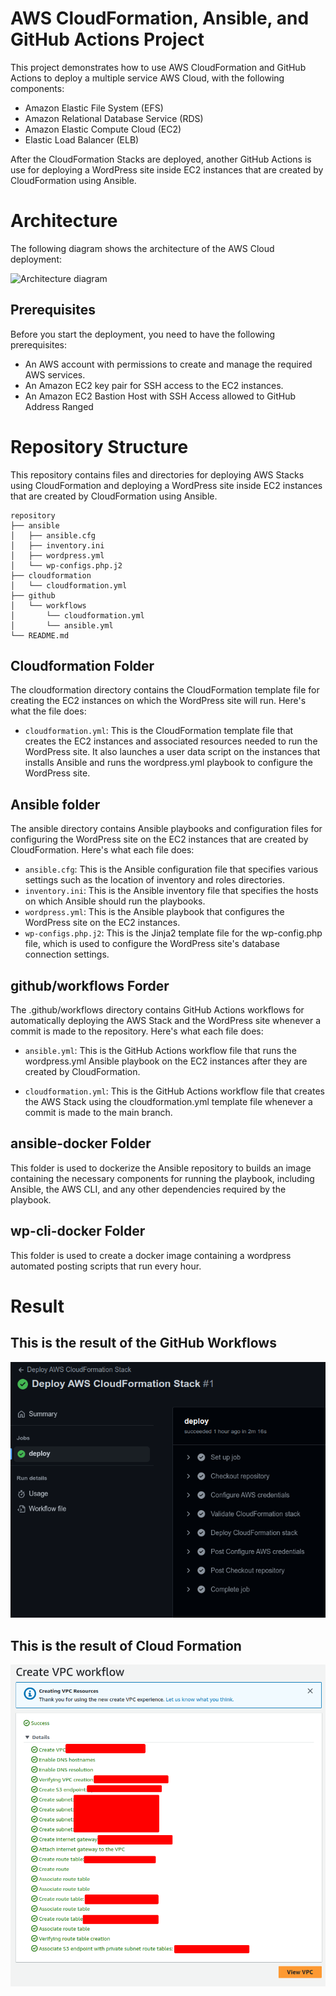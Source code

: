 # AWS CloudFormation, Ansible, and GitHub Actions Project
This project demonstrates how to use AWS CloudFormation and GitHub Actions to deploy a multiple service AWS Cloud, with the following components:
- Amazon Elastic File System (EFS)
- Amazon Relational Database Service (RDS)
- Amazon Elastic Compute Cloud (EC2)
- Elastic Load Balancer (ELB)

After the CloudFormation Stacks are deployed, another GitHub Actions is use for deploying a WordPress site inside EC2 instances that are created by CloudFormation using Ansible.

# Architecture
The following diagram shows the architecture of the AWS Cloud deployment:

![Architecture diagram](architecture.png)


## Prerequisites

Before you start the deployment, you need to have the following prerequisites:
- An AWS account with permissions to create and manage the required AWS services.
- An Amazon EC2 key pair for SSH access to the EC2 instances.
- An Amazon EC2 Bastion Host with SSH Access allowed to GitHub Address Ranged


# Repository Structure
This repository contains files and directories for deploying AWS Stacks using CloudFormation and deploying a WordPress site inside EC2 instances that are created by CloudFormation using Ansible.

```
repository
├── ansible
│   ├── ansible.cfg
│   ├── inventory.ini
│   ├── wordpress.yml
│   └── wp-configs.php.j2
├── cloudformation
│   └── cloudformation.yml
├── github
│   └── workflows
│       └── cloudformation.yml
│       └── ansible.yml
└── README.md

```

## Cloudformation Folder
The cloudformation directory contains the CloudFormation template file for creating the EC2 instances on which the WordPress site will run. Here's what the file does:

- `cloudformation.yml`: This is the CloudFormation template file that creates the EC2 instances and associated resources needed to run the WordPress site. It also launches a user data script on the instances that installs Ansible and runs the wordpress.yml playbook to configure the WordPress site.

## Ansible folder
The ansible directory contains Ansible playbooks and configuration files for configuring the WordPress site on the EC2 instances that are created by CloudFormation. Here's what each file does:

- `ansible.cfg`: This is the Ansible configuration file that specifies various settings such as the location of inventory and roles directories.
- `inventory.ini`: This is the Ansible inventory file that specifies the hosts on which Ansible should run the playbooks.
- `wordpress.yml`: This is the Ansible playbook that configures the WordPress site on the EC2 instances.
- `wp-configs.php.j2`: This is the Jinja2 template file for the wp-config.php file, which is used to configure the WordPress site's database connection settings.

## github/workflows Forder
The .github/workflows directory contains GitHub Actions workflows for automatically deploying the AWS Stack and the WordPress site whenever a commit is made to the repository. Here's what each file does:

- `ansible.yml`: This is the GitHub Actions workflow file that runs the wordpress.yml Ansible playbook on the EC2 instances after they are created by CloudFormation.

- `cloudformation.yml`: This is the GitHub Actions workflow file that creates the AWS Stack using the cloudformation.yml template file whenever a commit is made to the main branch. 

## ansible-docker Folder
This folder is used to dockerize the Ansible repository to builds an image containing the necessary components for running the playbook, including Ansible, the AWS CLI, and any other dependencies required by the playbook. 

## wp-cli-docker Folder
This folder is used to create a docker image containing a wordpress automated posting scripts that run every hour.

# Result
## This is the result of the GitHub Workflows
![Cloud Formation Result](assets/GithubActionResult.png)

## This is the result of Cloud Formation
![Cloud Formation Result](assets/CloudFormationResult.png)

